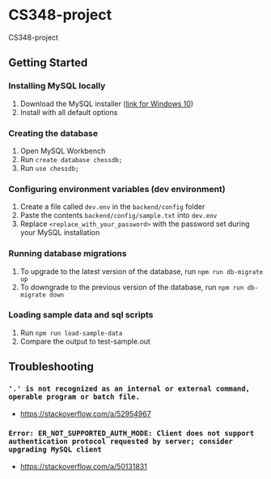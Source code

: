 # CS348-project

CS348-project

## Getting Started

### Installing MySQL locally

1. Download the MySQL installer ([link for Windows 10](https://dev.mysql.com/get/Downloads/MySQLInstaller/mysql-installer-web-community-8.0.31.0.msi))
2. Install with all default options

### Creating the database

1. Open MySQL Workbench
2. Run `create database chessdb;`
3. Run `use chessdb;`

### Configuring environment variables (dev environment)

1. Create a file called `dev.env` in the `backend/config` folder
2. Paste the contents `backend/config/sample.txt` into `dev.env`
3. Replace `<replace_with_your_password>` with the password set during your MySQL installation

### Running database migrations
1. To upgrade to the latest version of the database, run `npm run db-migrate up`
2. To downgrade to the previous version of the database, run `npm run db-migrate down`

### Loading sample data and sql scripts
1. Run `npm run load-sample-data`
2. Compare the output to test-sample.out

## Troubleshooting

### `'.' is not recognized as an internal or external command, operable program or batch file.`

- https://stackoverflow.com/a/52954967

### `Error: ER_NOT_SUPPORTED_AUTH_MODE: Client does not support authentication protocol requested by server; consider upgrading MySQL client`

- https://stackoverflow.com/a/50131831
